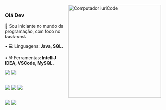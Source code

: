<img src="https://raw.githubusercontent.com/MicaelliMedeiros/micaellimedeiros/master/image/computer-illustration.png" min-width="300px" max-width="300px" width="300px" align="right" alt="Computador iuriCode">

### Olá Dev <img src="" width="3px">

<p align="left"> 
  🤯 Sou iniciante no mundo da programação, com foco no back-end.
</p>

<p align="left">
• 💻 Linguagens: <strong>Java, SQL.</strong>
</p>

<p align="left">
• ⚒ Ferramentas: <strong>IntelliJ IDEA, VSCode, MySQL.</strong>
  <p>
<palign="left">
  <a href="#" alt="Java">
  <img src="https://img.shields.io/badge/Java-ED8B00?style=for-the-badge&logo=java&logoColor=white"/></a>

  <a href="#" alt="MySQL">
  <img src="https://img.shields.io/badge/MySQL-00000F?style=for-the-badge&logo=mysql&logoColor=white"/></a>

  </div>
  
  ##
 
<div> 
  <a href="#" alt="IntelliJ IDEA">
  <img src="https://img.shields.io/badge/IntelliJ_IDEA-000000.svg?style=for-the-badge&logo=intellij-idea&logoColor=white" /></a>
  
  <a href="#" alt="VSCode">
  <img src="https://img.shields.io/badge/Visual_Studio_Code-0078D4?style=for-the-badge&logo=visual%20studio%20code&logoColor=white"/></a>
  
  <a href="#" alt="MySQL">
  <img src="https://img.shields.io/badge/MySQL-005C84?style=for-the-badge&logo=mysql&logoColor=white"/></a>
  
  </div>
  
  ##
  
<div> 
<a href="https://www.twitch.tv/Diogo_dy" target="_blank"><img src="https://img.shields.io/badge/Twitch-9146FF?style=for-the-badge&logo=twitch&logoColor=white" target="_blank"></a>
<a href = "mailto:diogo-ss@mail.com"><img src="https://img.shields.io/badge/-Gmail-%23333?style=for-the-badge&logo=gmail&logoColor=white" target="_blank"></a>
</div>

</p>  
